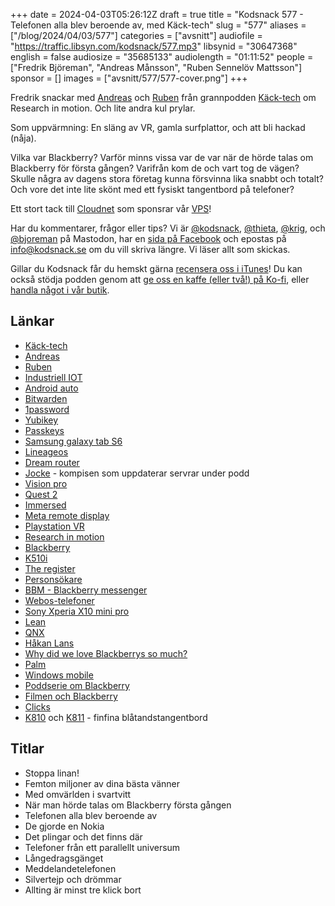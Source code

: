 +++
date = 2024-04-03T05:26:12Z
draft = true
title = "Kodsnack 577 - Telefonen alla blev beroende av, med Käck-tech"
slug = "577"
aliases = ["/blog/2024/04/03/577"]
categories = ["avsnitt"]
audiofile = "https://traffic.libsyn.com/kodsnack/577.mp3"
libsynid = "30647368"
english = false
audiosize = "35685133"
audiolength = "01:11:52"
people = ["Fredrik Björeman", "Andreas Månsson", "Ruben Sennelöv Mattsson"]
sponsor = []
images = ["avsnitt/577/577-cover.png"]
+++

Fredrik snackar med [Andreas](https://linktr.ee/AndreasMansson) och [Ruben](https://linktr.ee/Ruben_sennelov_mattsson) från grannpodden [Käck-tech](https://www.kacktech.com/) om Research in motion. Och lite andra kul prylar.

Som uppvärmning: En släng av VR, gamla surfplattor, och att bli hackad (nåja). 

Vilka var Blackberry? Varför minns vissa var de var när de hörde talas om Blackberry för första gången? Varifrån kom de och vart tog de vägen? Skulle några av dagens stora företag kunna försvinna lika snabbt och totalt? Och vore det inte lite skönt med ett fysiskt tangentbord på telefoner?

Ett stort tack till [Cloudnet](https://www.cloudnet.se) som sponsrar vår [VPS](https://en.wikipedia.org/wiki/Virtual_private_server)!

Har du kommentarer, frågor eller tips? Vi är [@kodsnack](https://social.podsnack.se/@kodsnack), [@thieta](https://6510.nu/@thieta), [@krig](https://6510.nu/@krig), och [@bjoreman](https://toot.cafe/@bjoreman) på Mastodon, har en [sida på Facebook](https://www.facebook.com/) och epostas på [info@kodsnack.se](mailto:info@kodsnack.se) om du vill skriva längre. Vi läser allt som skickas.

Gillar du Kodsnack får du hemskt gärna [recensera oss i iTunes](https://itunes.apple.com/se/podcast/kodsnack/id561631498?l=en)! Du kan också stödja podden genom att <a href="https://ko-fi.com/kodsnack" rel="payment">ge oss en kaffe (eller två!) på Ko-fi</a>, eller [handla något i vår butik](https://shop.spreadshirt.se/kodsnack/).

## Länkar ##
* [Käck-tech](https://www.kacktech.com/)
* [Andreas](https://linktr.ee/AndreasMansson)
* [Ruben](https://linktr.ee/Ruben_sennelov_mattsson)
* [Industriell IOT](https://en.wikipedia.org/wiki/Industrial_internet_of_things)
* [Android auto](https://en.wikipedia.org/wiki/Android_Auto)
* [Bitwarden](https://en.wikipedia.org/wiki/Bitwarden)
* [1password](https://en.wikipedia.org/wiki/1Password)
* [Yubikey](https://en.wikipedia.org/wiki/YubiKey)
* [Passkeys](https://en.wikipedia.org/wiki/WebAuthn)
* [Samsung galaxy tab S6](http://localhost:1313/)
* [Lineageos](https://lineageos.org/)
* [Dream router](https://ui.com/cloud-gateways/wifi-integrated/dream-router)
* [Jocke](https://www.melin.org/) - kompisen som uppdaterar servrar under podd
* [Vision pro](https://en.wikipedia.org/wiki/Apple_Vision_Pro)
* [Quest 2](https://en.wikipedia.org/wiki/Quest_2)
* [Immersed](https://immersed.com/)
* [Meta remote display](https://www.meta.com/sv-se/experiences/4809522785759352/)
* [Playstation VR](https://en.wikipedia.org/wiki/PlayStation_VR)
* [Research in motion](https://en.wikipedia.org/wiki/BlackBerry_Limited)
* [Blackberry](https://en.wikipedia.org/wiki/BlackBerry)
* [K510i](https://www.gsmarena.com/sony_ericsson_k510-1488.php)
* [The register](https://www.theregister.com/)
* [Personsökare](https://en.wikipedia.org/wiki/Pager)
* [BBM - Blackberry messenger](https://en.wikipedia.org/wiki/BBM_%28software%29)
* [Webos-telefoner](https://bjoreman.com/thoughts/webos.html)
* [Sony Xperia X10 mini pro](https://www.mobil.se/produkttester/sony-ericsson-xperia-mini-pro-i-test/252966)
* [Lean](https://en.wikipedia.org/wiki/Lean_manufacturing)
* [QNX](https://en.wikipedia.org/wiki/QNX)
* [Håkan Lans](https://en.wikipedia.org/wiki/H%C3%A5kan_Lans)
* [Why did we love Blackberrys so much?](https://bootcamp.uxdesign.cc/why-did-we-love-blackberrys-so-much-ex-ux-2-388f06b75e60)
* [Palm](https://en.wikipedia.org/w/index.php?search=Palm+%28PDA%29&title=Special%3ASearch&profile=advanced&fulltext=1&ns0=1)
* [Windows mobile](https://en.wikipedia.org/wiki/Windows_Mobile)
* [Poddserie om Blackberry](https://wondery.com/shows/business-wars/season/63/)
* [Filmen och Blackberry](https://m.imdb.com/title/tt21867434/)
* [Clicks](https://www.clicks.tech/)
* [K810](https://www.logitech.com/assets/46511/bluetooth-illuminated-keyboard-k810.pdf) och [K811](https://bjoreman.com/thoughts/k811.html) - finfina blåtandstangentbord

## Titlar ##
* Stoppa linan!
* Femton miljoner av dina bästa vänner
* Med omvärlden i svartvitt
* När man hörde talas om Blackberry första gången
* Telefonen alla blev beroende av
* De gjorde en Nokia
* Det plingar och det finns där
* Telefoner från ett parallellt universum
* Långedragsgänget
* Meddelandetelefonen
* Silvertejp och drömmar
* Allting är minst tre klick bort
